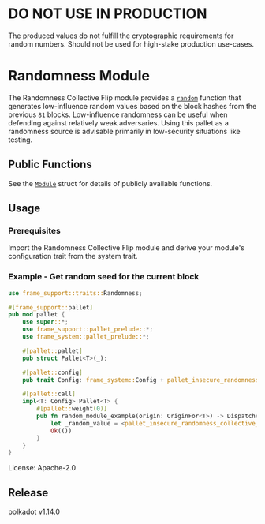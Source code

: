 # DO NOT USE IN PRODUCTION

The produced values do not fulfill the cryptographic requirements for random numbers. Should not be used for high-stake
production use-cases.

# Randomness Module

The Randomness Collective Flip module provides a
[`random`](https://docs.rs/pallet-insecure-randomness-collective-flip/latest/pallet_insecure_randomness_collective_flip/struct.Module.html#method.random)
function that generates low-influence random values based on the block hashes from the previous `81` blocks.
Low-influence randomness can be useful when defending against relatively weak adversaries. Using this pallet as a
randomness source is advisable primarily in low-security situations like testing.

## Public Functions

See the
[`Module`](https://docs.rs/pallet-insecure-randomness-collective-flip/latest/pallet_insecure_randomness_collective_flip/struct.Module.html)
struct for details of publicly available functions.

## Usage

### Prerequisites

Import the Randomness Collective Flip module and derive your module's configuration trait from the system trait.

### Example - Get random seed for the current block

```rust
use frame_support::traits::Randomness;

#[frame_support::pallet]
pub mod pallet {
    use super::*;
    use frame_support::pallet_prelude::*;
    use frame_system::pallet_prelude::*;

    #[pallet::pallet]
    pub struct Pallet<T>(_);

    #[pallet::config]
    pub trait Config: frame_system::Config + pallet_insecure_randomness_collective_flip::Config {}

    #[pallet::call]
    impl<T: Config> Pallet<T> {
        #[pallet::weight(0)]
        pub fn random_module_example(origin: OriginFor<T>) -> DispatchResult {
            let _random_value = <pallet_insecure_randomness_collective_flip::Pallet<T>>::random(&b"my context"[..]);
            Ok(())
        }
    }
}
```

License: Apache-2.0


## Release

polkadot v1.14.0
